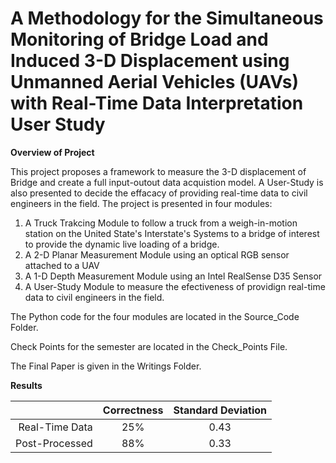 # A Methodology for the Simultaneous Monitoring of Bridge Load and Induced 3-D Displacement using Unmanned Aerial Vehicles (UAVs) with Real-Time Data Interpretation User Study

**Overview of Project**

This project proposes a framework to measure the 3-D displacement of Bridge and create a full input-outout data acquistion model. A User-Study is also presented to decide the effacacy of providing real-time data to civil engineers in the field. The project is presented in four modules:

  1. A Truck Trakcing Module to follow a truck from a weigh-in-motion station on the United State's Interstate's Systems to a bridge of interest to provide the dynamic live loading of a bridge.
  2. A 2-D Planar Measurement Module using an optical RGB sensor attached to a UAV
  3. A 1-D Depth Measurement Module using an Intel RealSense D35 Sensor
  4. A User-Study Module to measure the efectiveness of providign real-time data to civil engineers in the field.
 
 The Python code for the four modules are located in the Source_Code Folder.
 
 Check Points for the semester are located in the Check_Points File.
 
 The Final Paper is given in the Writings Folder.

**Results**

|                 	| Correctness 	| Standard Deviation 	|
|----------------:	|:-----------:	|:------------------:	|
| Real-Time Data  	|     25\%     	|         0.43       	|
|  Post-Processed 	|     88\%    	|         0.33       	|
